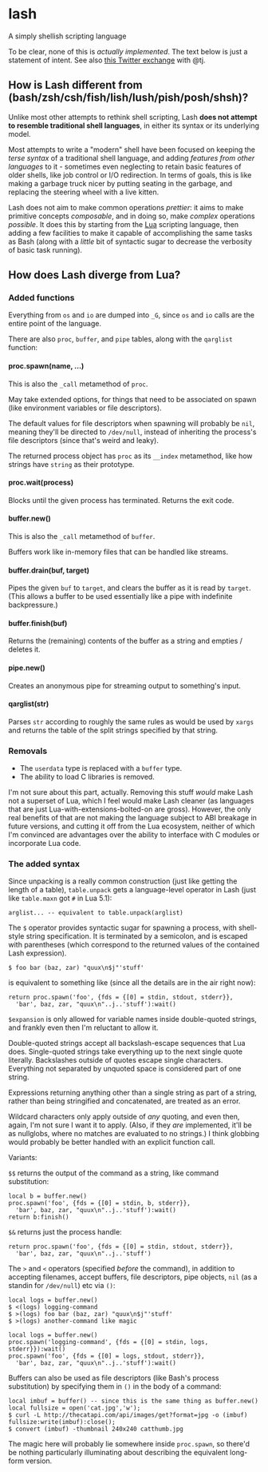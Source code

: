 # lash

A simply shellish scripting language

To be clear, none of this is *actually implemented*. The text below is just a statement of intent. See also [this Twitter exchange](https://twitter.com/stuartpb/status/733156374830415877) with @tj.

## How is Lash different from (bash/zsh/csh/fish/lish/lush/pish/posh/shsh)?

Unlike most other attempts to rethink shell scripting, Lash **does not attempt to resemble traditional shell languages**, in either its syntax or its underlying model.

Most attempts to write a "modern" shell have been focused on keeping the *terse syntax* of a traditional shell language, and adding *features from other languages* to it - sometimes even neglecting to retain basic features of older shells, like job control or I/O redirection. In terms of goals, this is like making a garbage truck nicer by putting seating in the garbage, and replacing the steering wheel with a live kitten.

Lash does not aim to make common operations *prettier*: it aims to make primitive concepts *composable*, and in doing so, make *complex* operations *possible*. It does this by starting from the [Lua][] scripting language, then adding a few facilities to make it capable of accomplishing the same tasks as Bash (along with a *little* bit of syntactic sugar to decrease the verbosity of basic task running).

[Lua]: https://www.lua.org

## How does Lash diverge from Lua?

### Added functions

Everything from `os` and `io` are dumped into `_G`, since `os` and `io` calls are the entire point of the language.

There are also `proc`, `buffer`, and `pipe` tables,  along with the `qarglist` function:

#### proc.spawn(name, ...)

This is also the `_call` metamethod of `proc`.

May take extended options, for things that need to be associated on spawn (like environment variables or file descriptors).

The default values for file descriptors when spawning will probably be `nil`, meaning they'll be directed to `/dev/null`, instead of inheriting the process's file descriptors (since that's weird and leaky).

The returned process object has `proc` as its `__index` metamethod, like how strings have `string` as their prototype.

#### proc.wait(process)

Blocks until the given process has terminated. Returns the exit code.

#### buffer.new()

This is also the `_call` metamethod of `buffer`.

Buffers work like in-memory files that can be handled like streams.

#### buffer.drain(buf, target)

Pipes the given `buf` to `target`, and clears the buffer as it is read by `target`. (This allows a buffer to be used essentially like a pipe with indefinite backpressure.)

#### buffer.finish(buf)

Returns the (remaining) contents of the buffer as a string and empties / deletes it.

#### pipe.new()

Creates an anonymous pipe for streaming output to something's input.

#### qarglist(str)

Parses `str` according to roughly the same rules as would be used by `xargs` and returns the table of the split strings specified by that string.

### Removals

- The `userdata` type is replaced with a `buffer` type.
- The ability to load C libraries is removed.

I'm not sure about this part, actually. Removing this stuff *would* make Lash not a superset of Lua, which I feel would make Lash cleaner (as languages that are just Lua-with-extensions-bolted-on are gross). However, the only real benefits of that are not making the language subject to ABI breakage in future versions, and cutting it off from the Lua ecosystem, neither of which I'm convinced are advantages over the ability to interface with C modules or incorporate Lua code.

### The added syntax

Since unpacking is a really common construction (just like getting the length of a table), `table.unpack` gets a language-level operator in Lash (just like `table.maxn` got `#` in Lua 5.1):

```
arglist... -- equivalent to table.unpack(arglist)
```

The `$` operator provides syntactic sugar for spawning a process, with shell-style string specification. It is terminated by a semicolon, and is escaped with parentheses (which correspond to the returned values of the contained Lash expression).

```
$ foo bar (baz, zar) "quux\n$j"'stuff'
```

is equivalent to something like (since all the details are in the air right now):

```
return proc.spawn('foo', {fds = {[0] = stdin, stdout, stderr}},
  'bar', baz, zar, "quux\n"..j..'stuff'):wait()
```

`$expansion` is only allowed for variable names inside double-quoted strings, and frankly even then I'm reluctant to allow it.

Double-quoted strings accept all backslash-escape sequences that Lua does. Single-quoted strings take everything up to the next single quote literally. Backslashes outside of quotes escape single characters. Everything not separated by unquoted space is considered part of one string.

Expressions returning anything other than a single string as part of a string, rather than being stringified and concatenated, are treated as an error.

Wildcard characters only apply outside of *any* quoting, and even then, again, I'm not sure I want it to apply. (Also, if they *are* implemented, it'll be as nullglobs, where no matches are evaluated to no strings.) I think globbing would probably be better handled with an explicit function call.

Variants:

`$$` returns the output of the command as a string, like command substitution:

```
local b = buffer.new()
proc.spawn('foo', {fds = {[0] = stdin, b, stderr}},
  'bar', baz, zar, "quux\n"..j..'stuff'):wait()
return b:finish()
```

`$&` returns just the process handle:

```
return proc.spawn('foo', {fds = {[0] = stdin, stdout, stderr}},
  'bar', baz, zar, "quux\n"..j..'stuff')
```

The `>` and `<` operators (specified *before* the command), in addition to accepting filenames, accept buffers, file descriptors, pipe objects, `nil` (as a standin for `/dev/null`) etc via `()`:

```
local logs = buffer.new()
$ <(logs) logging-command
$ >(logs) foo bar (baz, zar) "quux\n$j"'stuff'
$ >(logs) another-command like magic
```

```
local logs = buffer.new()
proc.spawn('logging-command', {fds = {[0] = stdin, logs, stderr}}):wait()
proc.spawn('foo', {fds = {[0] = logs, stdout, stderr}},
  'bar', baz, zar, "quux\n"..j..'stuff'):wait()
```

Buffers can also be used as file descriptors (like Bash's process substitution) by specifying them in `()` in the body of a command:

```
local imbuf = buffer() -- since this is the same thing as buffer.new()
local fullsize = open('cat.jpg','w');
$ curl -L http://thecatapi.com/api/images/get?format=jpg -o (imbuf)
fullsize:write(imbuf):close();
$ convert (imbuf) -thumbnail 240x240 catthumb.jpg
```

The magic here will probably lie somewhere inside `proc.spawn`, so there'd be nothing particularly illuminating about describing the equivalent long-form version.
